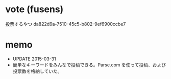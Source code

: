 # vote (fusens)
投票するやつ da822d9a-7510-45c5-b802-9ef6900ccbe7

# memo
* UPDATE 2015-03-31
* 簡単なキーワードをみんなで投稿できる。Parse.com を使って投稿、および投票数を格納していた。
